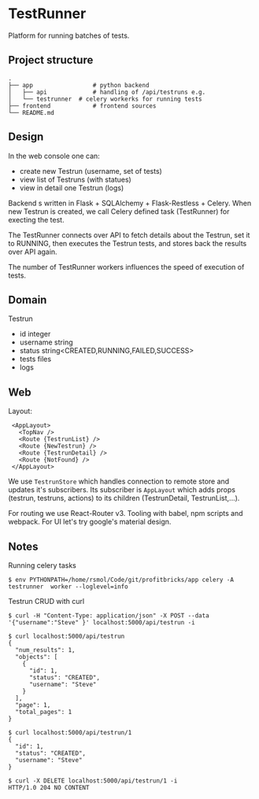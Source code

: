TestRunner
==========

Platform for running batches of tests.

Project structure
-----------------

    .
    ├── app     		    # python backend
    │   ├── api 	    	# handling of /api/testruns e.g.
    │   └── testrunner  # celery workerks for running tests
    ├── frontend		    # frontend sources
    └── README.md


Design
------

In the web console one can:

 - create new Testrun (username, set of tests)
 - view list of Testruns (with statues)
 - view in detail one Testrun (logs)

Backend s written in Flask + SQLAlchemy + Flask-Restless + Celery. When new
Testrun is created, we call Celery defined task (TestRunner) for execting the test.

The TestRunner connects over API to fetch details about the Testrun, set it to RUNNING, then executes the Testrun tests, and stores back the results over API again.

The number of TestRunner workers influences the speed of execution of tests.


Domain
------

Testrun
 - id integer
 - username string
 - status string<CREATED,RUNNING,FAILED,SUCCESS>
 - tests files
 - logs

 

 Web
 ---

 Layout:

     <AppLayout>
       <TopNav />
       <Route {TestrunList} />
       <Route {NewTestrun} />
       <Route {TestrunDetail} />
       <Route {NotFound} />
     </AppLayout>

We use `TestrunStore` which handles connection to remote store and updates it's subscribers. Its subscriber is `AppLayout` which adds props (testrun, testruns, actions) to its children (TestrunDetail, TestrunList,...).

For routing we use React-Router v3. Tooling with babel, npm scripts and webpack. For UI let's try google's material design.

Notes
-----

Running celery tasks

    $ env PYTHONPATH=/home/rsmol/Code/git/profitbricks/app celery -A testrunner  worker --loglevel=info

Testrun CRUD with curl

    $ curl -H "Content-Type: application/json" -X POST --data '{"username":"Steve" }' localhost:5000/api/testrun -i

    $ curl localhost:5000/api/testrun
    {
      "num_results": 1, 
      "objects": [
        {
          "id": 1, 
          "status": "CREATED", 
          "username": "Steve"
        }
      ], 
      "page": 1, 
      "total_pages": 1
    }

    $ curl localhost:5000/api/testrun/1
    {
      "id": 1, 
      "status": "CREATED", 
      "username": "Steve"
    }

    $ curl -X DELETE localhost:5000/api/testrun/1 -i
    HTTP/1.0 204 NO CONTENT


